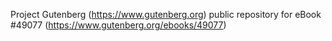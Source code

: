 Project Gutenberg (https://www.gutenberg.org) public repository for eBook #49077 (https://www.gutenberg.org/ebooks/49077)
